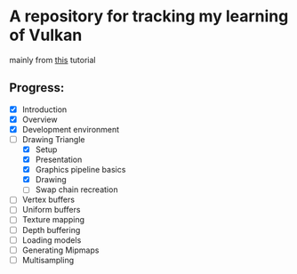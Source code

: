 # A repository for tracking my learning of Vulkan

mainly from [this](https://vulkan-tutorial.com/) tutorial

## Progress:
- [x] Introduction
- [x] Overview
- [x] Development environment
- [ ] Drawing Triangle
	- [x] Setup
	- [x] Presentation
	- [x] Graphics pipeline basics
	- [x] Drawing
	- [ ] Swap chain recreation
- [ ] Vertex buffers
- [ ] Uniform buffers
- [ ] Texture mapping
- [ ] Depth buffering
- [ ] Loading models
- [ ] Generating Mipmaps
- [ ] Multisampling